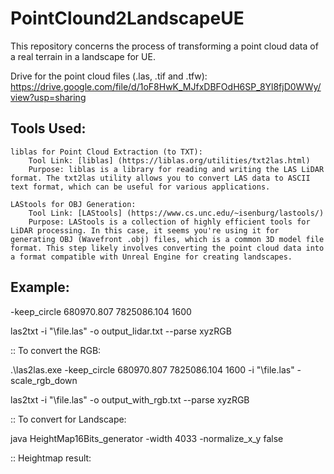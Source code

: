 # PointClound2LandscapeUE
This repository concerns the process of transforming a point cloud data of a real terrain in a landscape for UE.



Drive for the point cloud files (.las, .tif and .tfw): https://drive.google.com/file/d/1oF8HwK_MJfxDBFOdH6SP_8Yl8fjD0WWy/view?usp=sharing

## Tools Used:

    liblas for Point Cloud Extraction (to TXT):
        Tool Link: [liblas] (https://liblas.org/utilities/txt2las.html)
        Purpose: liblas is a library for reading and writing the LAS LiDAR format. The txt2las utility allows you to convert LAS data to ASCII text format, which can be useful for various applications.

    LAStools for OBJ Generation:
        Tool Link: [LAStools] (https://www.cs.unc.edu/~isenburg/lastools/)
        Purpose: LAStools is a collection of highly efficient tools for LiDAR processing. In this case, it seems you're using it for generating OBJ (Wavefront .obj) files, which is a common 3D model file format. This step likely involves converting the point cloud data into a format compatible with Unreal Engine for creating landscapes.


## Example:

-keep_circle 680970.807 7825086.104 1600

las2txt -i "<PATH>\file.las" -o output_lidar.txt --parse xyzRGB

:: To convert the RGB:

.\las2las.exe -keep_circle 680970.807 7825086.104 1600 -i "<PATH>\file.las" -scale_rgb_down

las2txt -i "<PATH>\file.las" -o output_with_rgb.txt --parse xyzRGB

:: To convert for Landscape:

java HeightMap16Bits_generator -width 4033 -normalize_x_y false


:: Heightmap result:

